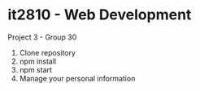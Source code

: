 # it2810 - Web Development
Project 3 - Group 30

1. Clone repository
2. npm install
3. npm start
4. Manage your personal information
